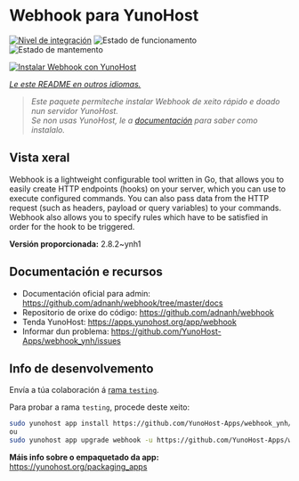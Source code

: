 <!--
NOTA: Este README foi creado automáticamente por <https://github.com/YunoHost/apps/tree/master/tools/readme_generator>
NON debe editarse manualmente.
-->

# Webhook para YunoHost

[![Nivel de integración](https://apps.yunohost.org/badge/integration/webhook)](https://ci-apps.yunohost.org/ci/apps/webhook/)
![Estado de funcionamento](https://apps.yunohost.org/badge/state/webhook)
![Estado de mantemento](https://apps.yunohost.org/badge/maintained/webhook)

[![Instalar Webhook con YunoHost](https://install-app.yunohost.org/install-with-yunohost.svg)](https://install-app.yunohost.org/?app=webhook)

*[Le este README en outros idiomas.](./ALL_README.md)*

> *Este paquete permíteche instalar Webhook de xeito rápido e doado nun servidor YunoHost.*  
> *Se non usas YunoHost, le a [documentación](https://yunohost.org/install) para saber como instalalo.*

## Vista xeral

Webhook is a lightweight configurable tool written in Go, that allows you to easily create HTTP endpoints (hooks) on your server, which you can use to execute configured commands. You can also pass data from the HTTP request (such as headers, payload or query variables) to your commands. Webhook also allows you to specify rules which have to be satisfied in order for the hook to be triggered.


**Versión proporcionada:** 2.8.2~ynh1

## Documentación e recursos

- Documentación oficial para admin: <https://github.com/adnanh/webhook/tree/master/docs>
- Repositorio de orixe do código: <https://github.com/adnanh/webhook>
- Tenda YunoHost: <https://apps.yunohost.org/app/webhook>
- Informar dun problema: <https://github.com/YunoHost-Apps/webhook_ynh/issues>

## Info de desenvolvemento

Envía a túa colaboración á [rama `testing`](https://github.com/YunoHost-Apps/webhook_ynh/tree/testing).

Para probar a rama `testing`, procede deste xeito:

```bash
sudo yunohost app install https://github.com/YunoHost-Apps/webhook_ynh/tree/testing --debug
ou
sudo yunohost app upgrade webhook -u https://github.com/YunoHost-Apps/webhook_ynh/tree/testing --debug
```

**Máis info sobre o empaquetado da app:** <https://yunohost.org/packaging_apps>
